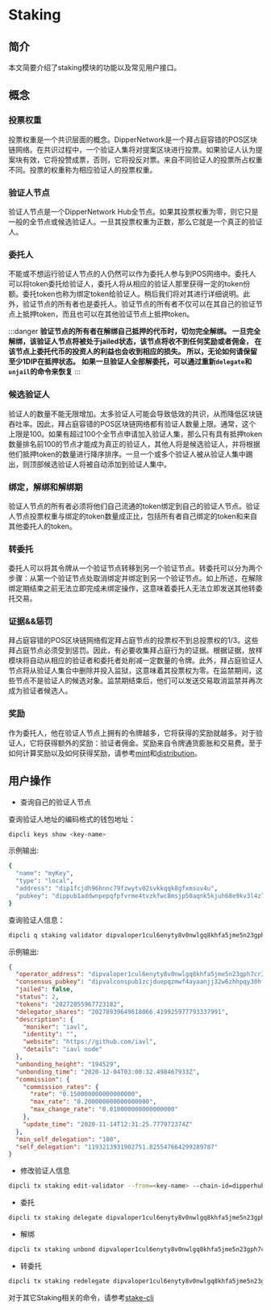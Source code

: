 # Staking

## 简介

本文简要介绍了staking模块的功能以及常见用户接口。

## 概念

### 投票权重

投票权重是一个共识层面的概念。DipperNetwork是一个拜占庭容错的POS区块链网络。在共识过程中，一个验证人集将对提案区块进行投票。如果验证人认为提案块有效，它将投赞成票，否则，它将投反对票。来自不同验证人的投票所占权重不同。投票的权重称为相应验证人的投票权重。

### 验证人节点

验证人节点是一个DipperNetwork Hub全节点。如果其投票权重为零，则它只是一般的全节点或候选验证人。一旦其投票权重为正数，那么它就是一个真正的验证人。

### 委托人

不能或不想运行验证人节点的人仍然可以作为委托人参与到POS网络中。委托人可以将token委托给验证人，委托人将从相应的验证人那里获得一定的token份额。委托token也称为绑定token给验证人。稍后我们将对其进行详细说明。此外，验证节点的所有者也是委托人。验证节点的所有者不仅可以在其自己的验证节点上抵押token，而且也可以在其他验证节点上抵押token。

:::danger
**验证节点的所有者在解绑自己抵押的代币时，切勿完全解绑。 一旦完全解绑，该验证人节点将被处于jailed状态，该节点将收不到任何奖励或者佣金， 在该节点上委托代币的投资人的利益也会收到相应的损失。 所以，无论如何请保留至少1DIP在抵押状态。**
**如果一旦验证人全部解委托，可以通过重新`delegate`和`unjail`的命令来恢复**
:::

### 候选验证人

验证人的数量不能无限增加。太多验证人可能会导致低效的共识，从而降低区块链吞吐率。因此，拜占庭容错的POS区块链网络都有验证人数量上限。通常，这个上限是100。如果有超过100个全节点申请加入验证人集，那么只有具有抵押token数量排名前100的节点才能成为真正的验证人，其他人将是候选验证人，并将根据他们抵押token的数量进行降序排序。一旦一个或多个验证人被从验证人集中踢出，则顶部候选验证人将被自动添加到验证人集中。

### 绑定，解绑和解绑期

验证人节点的所有者必须将他们自己流通的token绑定到自己的验证人节点。验证人节点投票权重与绑定的token数量成正比，包括所有者自己绑定的token和来自其他委托人的token。

### 转委托

委托人可以将其令牌从一个验证节点转移到另一个验证节点。转委托可以分为两个步骤：从第一个验证节点处取消绑定并绑定到另一个验证节点。如上所述，在解除绑定期结束之前无法立即完成未绑定操作，这意味着委托人无法立即发送其他转委托交易。

### 证据&&惩罚

拜占庭容错的POS区块链网络假定拜占庭节点的投票权不到总投票权的1/3。这些拜占庭节点必须受到惩罚。因此，有必要收集拜占庭行为的证据。根据证据，放样模块将自动从相应的验证者和委托者处削减一定数量的令牌。此外，拜占庭验证人节点将从验证人集合中删除并投入监狱，这意味着其投票权为零。在监禁期间，这些节点不是验证人的候选对象。监禁期结束后，他们可以发送交易取消监禁并再次成为验证者候选人。

### 奖励

作为委托人，他在验证人节点上拥有的令牌越多，它将获得的奖励就越多。对于验证人，它将获得额外的奖励：验证者佣金。奖励来自令牌通货膨胀和交易费。至于如何计算奖励以及如何获得奖励，请参考[mint](mint.md)和[distribution](distribution.md)。

## 用户操作

- 查询自己的验证人节点

查询验证人地址的编码格式的钱包地址：

```bash
dipcli keys show <key-name>
```

 示例输出:

  ```bash
  {
    "name": "myKey",
    "type": "local",
    "address": "dip1fcjdh96hnnc79fzwytv02svkkqqk8gfxmsuv4u",
    "pubkey": "dippub1addwnpepqfpfvrme4tvzkfwc8msjp50aqnk5kjuh68e9kv3l4z7gtn6m4lp3vcn39kh"
  }
  ```

查询验证人信息：

```bash
dipcli q staking validator dipvaloper1cul6enyty8v0nwlgq8khfa5jme5n23gph7cr3g
```

 示例输出:

```json
{
  "operator_address": "dipvaloper1cul6enyty8v0nwlgq8khfa5jme5n23gph7cr3g",
  "consensus_pubkey": "dipvalconspub1zcjduepqzmwf4ayaanjj32w6zhhpqy30hff32nq0v7l55d5crpz4lett2y2q33yagm",
  "jailed": false,
  "status": 2,
  "tokens": "20272855967723182",
  "delegator_shares": "20278939649618066.419925977793337991",
  "description": {
    "moniker": "iavl",
    "identity": "",
    "website": "https://github.com/iavl",
    "details": "iavl node"
  },
  "unbonding_height": "194529",
  "unbonding_time": "2020-12-04T03:00:32.498467933Z",
  "commission": {
    "commission_rates": {
      "rate": "0.150000000000000000",
      "max_rate": "0.200000000000000000",
      "max_change_rate": "0.010000000000000000"
    },
    "update_time": "2020-11-14T12:31:25.777972374Z"
  },
  "min_self_delegation": "100",
  "self_delegation": "1193213931902751.825547664299289787"
}
```

- 修改验证人信息

```bash
dipcli tx staking edit-validator --from=<key-name> --chain-id=dipperhub  --commission-rate=0.15 --moniker=<new-name>
```

- 委托

```bash
dipcli tx staking delegate dipvaloper1cul6enyty8v0nwlgq8khfa5jme5n23gph7cr3g 1000pdip --chain-id=dipperhub --from=<key-name> 
```

- 解绑

```bash
dipcli tx staking unbond dipvaloper1cul6enyty8v0nwlgq8khfa5jme5n23gph7cr3g 1000pdip --chain-id=dipperhub --from=<key-name> 
```

- 转委托

```bash
dipcli tx staking redelegate dipvaloper1cul6enyty8v0nwlgq8khfa5jme5n23gph7cr3g dipvaloper1a6j9yw0ke2c5cl7l5ydwx9ywzrtxrv8n525sye 100pdip --from mykey --chain-id=dipperhub --from=<key-name> 
```

对于其它Staking相关的命令，请参考[stake-cli](../cli-client/staking.md)
